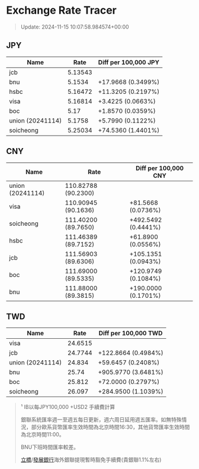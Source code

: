 # Exchange Rate Tracer

> Update: 2024-11-15 10:07:58.984574+00:00

## JPY

| Name             |    Rate | Diff per 100,000 JPY   |
|------------------|---------|------------------------|
| jcb              | 5.13543 |                        |
| bnu              | 5.1534  | +17.9668 (0.3499%)     |
| hsbc             | 5.16472 | +11.3205 (0.2197%)     |
| visa             | 5.16814 | +3.4225 (0.0663%)      |
| boc              | 5.17    | +1.8570 (0.0359%)      |
| union (20241114) | 5.1758  | +5.7990 (0.1122%)      |
| soicheong        | 5.25034 | +74.5360 (1.4401%)     |

## CNY

| Name             | Rate                | Diff per 100,000 CNY   |
|------------------|---------------------|------------------------|
| union (20241114) | 110.82788	(90.2300) |                        |
| visa             | 110.90945	(90.1636) | +81.5668 (0.0736%)     |
| soicheong        | 111.40200	(89.7650) | +492.5492 (0.4441%)    |
| hsbc             | 111.46389	(89.7152) | +61.8900 (0.0556%)     |
| jcb              | 111.56903	(89.6306) | +105.1351 (0.0943%)    |
| boc              | 111.69000	(89.5335) | +120.9749 (0.1084%)    |
| bnu              | 111.88000	(89.3815) | +190.0000 (0.1701%)    |

## TWD

| Name             |    Rate | Diff per 100,000 TWD   |
|------------------|---------|------------------------|
| visa             | 24.6515 |                        |
| jcb              | 24.7744 | +122.8664 (0.4984%)    |
| union (20241114) | 24.834  | +59.6457 (0.2408%)     |
| bnu              | 25.74   | +905.9770 (3.6481%)    |
| boc              | 25.812  | +72.0000 (0.2797%)     |
| soicheong        | 26.097  | +284.9500 (1.1039%)    |


> ¹ IB以每JPY100,000 +USD2 手續費計算
>
> 銀聯系統匯率週一至週五每日更新，週六周日延用週五匯率。如無特殊情況，部分歐系貨幣匯率生效時間為北京時間16:30，其他貨幣匯率生效時間為北京時間11:00。
>
> BNU下班時間匯率較差。
>
> [立橋](https://www.wlbank.com.mo/uploads/ueditor/file/20181211/1544536513900230.pdf)/[發展銀行](https://www.mdb.com.mo/Service_Charges_20230728.pdf)海外銀聯提現暫時豁免手續費(貴銀聯1.1%左右)

